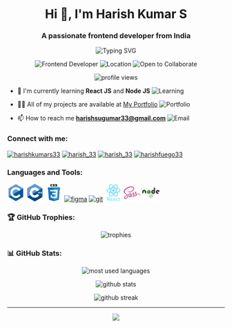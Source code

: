<h1 align="center">Hi 👋, I'm Harish Kumar S</h1>
<h3 align="center">A passionate frontend developer from India</h3>

<p align="center">
  <img src="https://readme-typing-svg.demolab.com?font=Fira+Code&duration=3000&pause=1000&color=61DAFB&center=true&vCenter=true&width=435&lines=Frontend+Developer;React+Enthusiast;Node.js+Explorer;UI%2FUX+Passionate" alt="Typing SVG" />
</p>

<p align="center">
  <img src="https://img.shields.io/badge/Frontend-Developer-blue?style=for-the-badge&logo=react&logoColor=white" alt="Frontend Developer"/>
  <img src="https://img.shields.io/badge/From-India-orange?style=for-the-badge&logo=google-maps&logoColor=white" alt="Location"/>
  <img src="https://img.shields.io/badge/Open_to-Collaborate-success?style=for-the-badge&logo=handshake&logoColor=white" alt="Open to Collaborate"/>
</p>

<p align="center">
  <img src="https://komarev.com/ghpvc/?username=harishfuego33&label=Profile%20views&color=0e75b6&style=flat" alt="profile views" />
</p>

- 🌱 I'm currently learning **React JS** and **Node JS** ![Learning](https://img.shields.io/badge/Learning-In_Progress-ff69b4?style=flat-square&logo=bookstack&logoColor=white)

- 👨‍💻 All of my projects are available at [My Portfolio](https://harishdev.vercel.app/) ![Portfolio](https://img.shields.io/badge/Portfolio-Live-success?style=flat-square&logo=vercel&logoColor=white)

- 📫 How to reach me **harishsugumar33@gmail.com** ![Email](https://img.shields.io/badge/Email-Available-green?style=flat-square&logo=gmail&logoColor=white)

<h3 align="left">Connect with me:</h3>
<p align="left">
<a href="https://linkedin.com/in/harishkumars33" target="blank"><img align="center" src="https://raw.githubusercontent.com/rahuldkjain/github-profile-readme-generator/master/src/images/icons/Social/linked-in-alt.svg" alt="harishkumars33" height="30" width="40" /></a>
<a href="https://www.hackerrank.com/harish_33" target="blank"><img align="center" src="https://raw.githubusercontent.com/rahuldkjain/github-profile-readme-generator/master/src/images/icons/Social/hackerrank.svg" alt="harish_33" height="30" width="40" /></a>
<a href="https://www.leetcode.com/harish_33" target="blank"><img align="center" src="https://raw.githubusercontent.com/rahuldkjain/github-profile-readme-generator/master/src/images/icons/Social/leet-code.svg" alt="harish_33" height="30" width="40" /></a>
<a href="https://auth.geeksforgeeks.org/user/harishfuego33" target="blank"><img align="center" src="https://raw.githubusercontent.com/rahuldkjain/github-profile-readme-generator/master/src/images/icons/Social/geeks-for-geeks.svg" alt="harishfuego33" height="30" width="40" /></a>
</p>

<h3 align="left">Languages and Tools:</h3>
<p align="left">
<a href="https://www.cprogramming.com/" target="_blank" rel="noreferrer"><img src="https://raw.githubusercontent.com/devicons/devicon/master/icons/c/c-original.svg" alt="c" width="40" height="40"/></a>
<a href="https://www.w3schools.com/cpp/" target="_blank" rel="noreferrer"><img src="https://raw.githubusercontent.com/devicons/devicon/master/icons/cplusplus/cplusplus-original.svg" alt="cplusplus" width="40" height="40"/></a>
<a href="https://www.w3schools.com/css/" target="_blank" rel="noreferrer"><img src="https://raw.githubusercontent.com/devicons/devicon/master/icons/css3/css3-original-wordmark.svg" alt="css3" width="40" height="40"/></a>
<a href="https://www.figma.com/" target="_blank" rel="noreferrer"><img src="https://www.vectorlogo.zone/logos/figma/figma-icon.svg" alt="figma" width="40" height="40"/></a>
<a href="https://git-scm.com/" target="_blank" rel="noreferrer"><img src="https://www.vectorlogo.zone/logos/git-scm/git-scm-icon.svg" alt="git" width="40" height="40"/></a>
<a href="https://reactjs.org/" target="_blank" rel="noreferrer"><img src="https://raw.githubusercontent.com/devicons/devicon/master/icons/react/react-original-wordmark.svg" alt="react" width="40" height="40"/></a>
<a href="https://sass-lang.com" target="_blank" rel="noreferrer"><img src="https://raw.githubusercontent.com/devicons/devicon/master/icons/sass/sass-original.svg" alt="sass" width="40" height="40"/></a>
  <a href="https://nodejs.org/" target="_blank" rel="noreferrer">
  <img src="https://raw.githubusercontent.com/devicons/devicon/master/icons/nodejs/nodejs-original-wordmark.svg" alt="nodejs" width="40" height="40"/>
</a>
</p>

<h3 align="left">🏆 GitHub Trophies:</h3>
<p align="center">
  <img src="https://github-profile-trophy.vercel.app/?username=harishfuego33&theme=darkhub&no-frame=true&row=1&column=6" alt="trophies"/>
</p>

<h3 align="left">📊 GitHub Stats:</h3>
<p align="center">
  <img src="https://github-readme-stats.vercel.app/api/top-langs?username=harishfuego33&show_icons=true&locale=en&layout=compact&theme=radical" alt="most used languages" />
</p>
<p align="center">
  <img src="https://github-readme-stats.vercel.app/api?username=harishfuego33&show_icons=true&locale=en&theme=radical" alt="github stats" />
</p>
<p align="center">
  <img src="https://github-readme-streak-stats.herokuapp.com/?user=harishfuego33&theme=radical" alt="github streak" />
</p>

---

<p align="center">
  <img src="https://capsule-render.vercel.app/api?type=waving&color=gradient&height=100&section=footer" />
</p>
